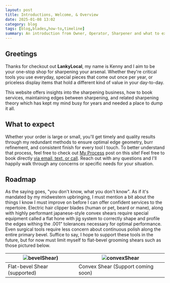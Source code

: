 ```yaml
---
layout: post
title: Introductions, Welcome, & Overview
date: 2025-01-08 13:02
category: blog
tags: [blog,blades,how-to,timeline]
summary: An introduction from Owner, Operator, Sharpener and what to expect when booking services.
---
```

## Greetings

Thanks for checkout out **LankyLocal**, my name is Kenny and I aim to be your one-stop shop for sharpening your arsenal. Whether they're critical tools you use everyday, special pieces that come out once per year, or priceless display items that hold a different kind of value in your day-to-day.

This website offers insights into the sharpening business, how to book services, maintaining edges between sharpening, and related sharpening theory which has kept my mind busy for years and needed a place to dump it all.

## What to expect

Whether your order is large or small, you'll get timely and quality results through my redundant methods to ensure optimal edge geometry, burr refinement, and consistent finish for every tool I touch. To better understand that process, feel free to check out [My Process](_posts/2025-01-09-My-Process.md) post on this site! Feel free to book directly [via email, text, or call](https://lankysharp.github.io/about/#contact). Reach out with any questions and I'll happily walk through any concerns or specific needs for your situation.

## Roadmap

As the saying goes, "you don't know, what you don't know". As if it's mandated by my midwestern upbringing, I must mention a bit about the things I know I must improve on before I can offer confident services to the repertoire. Electric hair clipper blades (human or pet, beard or mane), along with highly performant japanese-style convex shears require special equipment called a flat hone with jig system to correctly shape and profile the edges withing the .001" tolerances necessary for optimal performance. Even surgical tools require less concern about continuous polish along the entire primary bevel. Suffice to say, I hope to support these tools in the future, but for now must limit myself to flat-bevel grooming shears such as those pictured below.

| ![bevelShear)](https://emshosting.blob.core.windows.net/media/StaySharpShears/Blog/bevel_edge_blades.jpg) | ![convexShear](https://kbshears.com/wp-content/uploads/2018/06/rmot5788.jpg) |
| --------------------------------------------------------------------------------------------------------- | ---------------------------------------------------------------------------- |
| Flat-bevel Shear (supported)                                                                              | Convex Shear (Support coming soon)                                           |
